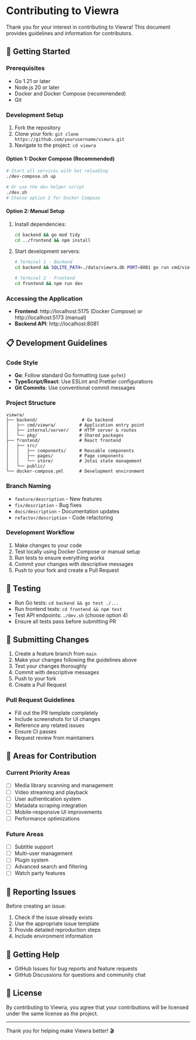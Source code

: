 # Contributing to Viewra

Thank you for your interest in contributing to Viewra! This document provides guidelines and information for contributors.

## 🚀 Getting Started

### Prerequisites

- Go 1.21 or later
- Node.js 20 or later
- Docker and Docker Compose (recommended)
- Git

### Development Setup

1. Fork the repository
2. Clone your fork: `git clone https://github.com/yourusername/viewra.git`
3. Navigate to the project: `cd viewra`

#### Option 1: Docker Compose (Recommended)

```bash
# Start all services with hot reloading
./dev-compose.sh up

# Or use the dev helper script
./dev.sh
# Choose option 2 for Docker Compose
```

#### Option 2: Manual Setup

1. Install dependencies:
   ```bash
   cd backend && go mod tidy
   cd ../frontend && npm install
   ```

2. Start development servers:
   ```bash
   # Terminal 1 - Backend
   cd backend && SQLITE_PATH=./data/viewra.db PORT=8081 go run cmd/viewra/main.go

   # Terminal 2 - Frontend
   cd frontend && npm run dev
   ```

### Accessing the Application

- **Frontend**: http://localhost:5175 (Docker Compose) or http://localhost:5173 (manual)
- **Backend API**: http://localhost:8081

## 📋 Development Guidelines

### Code Style

- **Go**: Follow standard Go formatting (use `gofmt`)
- **TypeScript/React**: Use ESLint and Prettier configurations
- **Git Commits**: Use conventional commit messages

### Project Structure

```
viewra/
├── backend/                 # Go backend
│   ├── cmd/viewra/         # Application entry point
│   ├── internal/server/    # HTTP server & routes
│   └── pkg/                # Shared packages
├── frontend/               # React frontend
│   ├── src/
│   │   ├── components/     # Reusable components
│   │   ├── pages/          # Page components
│   │   └── store/          # Jotai state management
│   └── public/
└── docker-compose.yml      # Development environment
```

### Branch Naming

- `feature/description` - New features
- `fix/description` - Bug fixes
- `docs/description` - Documentation updates
- `refactor/description` - Code refactoring

### Development Workflow

1. Make changes to your code
2. Test locally using Docker Compose or manual setup
3. Run tests to ensure everything works
4. Commit your changes with descriptive messages
5. Push to your fork and create a Pull Request

## 🧪 Testing

- Run Go tests: `cd backend && go test ./...`
- Run frontend tests: `cd frontend && npm test`
- Test API endpoints: `./dev.sh` (choose option 4)
- Ensure all tests pass before submitting PR

## 📝 Submitting Changes

1. Create a feature branch from `main`
2. Make your changes following the guidelines above
3. Test your changes thoroughly
4. Commit with descriptive messages
5. Push to your fork
6. Create a Pull Request

### Pull Request Guidelines

- Fill out the PR template completely
- Include screenshots for UI changes
- Reference any related issues
- Ensure CI passes
- Request review from maintainers

## 🎯 Areas for Contribution

### Current Priority Areas

- [ ] Media library scanning and management
- [ ] Video streaming and playback
- [ ] User authentication system
- [ ] Metadata scraping integration
- [ ] Mobile-responsive UI improvements
- [ ] Performance optimizations

### Future Areas

- [ ] Subtitle support
- [ ] Multi-user management
- [ ] Plugin system
- [ ] Advanced search and filtering
- [ ] Watch party features

## 🐛 Reporting Issues

Before creating an issue:

1. Check if the issue already exists
2. Use the appropriate issue template
3. Provide detailed reproduction steps
4. Include environment information

## 💬 Getting Help

- GitHub Issues for bug reports and feature requests
- GitHub Discussions for questions and community chat

## 📜 License

By contributing to Viewra, you agree that your contributions will be licensed under the same license as the project.

---

Thank you for helping make Viewra better! 🎬
